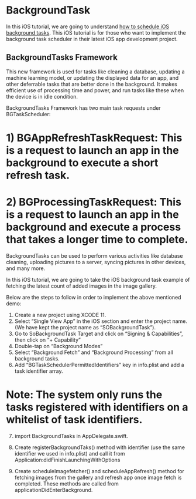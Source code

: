 # BackgroundTask

In this iOS tutorial, we are going to understand <a href="https://www.spaceotechnologies.com/ios-background-task-framework-app-update/">how to schedule iOS background tasks</a>. This iOS tutorial is for those who want to implement the background task scheduler in their latest iOS app development project.

## BackgroundTasks Framework

This new framework is used for tasks like cleaning a database, updating a machine learning model, or updating the displayed data for an app, and other deferrable tasks that are better done in the background. It makes efficient use of processing time and power, and run tasks like these when the device is in idle condition.

BackgroundTasks Framework has two main task requests under BGTaskScheduler:
# 1) BGAppRefreshTaskRequest: This is a request to launch an app in the background to execute a short refresh task.

# 2) BGProcessingTaskRequest: This is a request to launch an app in the background and execute a process that takes a longer time to complete.

BackgroundTasks can be used to perform various activities like database cleaning, uploading pictures to a server, syncing pictures in other devices, and many more.

In this iOS tutorial, we are going to take the iOS background task example of fetching the latest count of added images in the image gallery.

Below are the steps to follow in order to implement the above mentioned demo:

1. Create a new project using XCODE 11.
2. Select “Single View App” in the iOS section and enter the project name. (We have kept the project name as “SOBackgroundTask”).
3. Go to SoBackgroundTask Target and click on “Signing & Capabilities”, then click on “+ Capability”
4. Double-tap on “Background Modes”
5. Select “Background Fetch” and “Background Processing” from all background tasks.
6. Add “BGTaskSchedulerPermittedIdentifiers” key in info.plist and add a task identifier array.

# Note: The system only runs the tasks registered with identifiers on a whitelist of task identifiers.

7. import BackgroundTasks in AppDelegate.swift.

8. Create registerBackgroundTaks() method with identifier (use the same identifier we used in info.plist) and call it from Application:didFinishLaunchingWithOptions

9. Create scheduleImagefetcher() and scheduleAppRefresh() method for fetching images from the gallery and refresh app once image fetch is completed. These methods are called from applicationDidEnterBackground.
